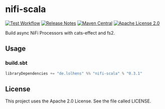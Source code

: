 # nifi-scala

[![Test Workflow](https://github.com/lhns/nifi-scala/workflows/test/badge.svg)](https://github.com/lhns/nifi-scala/actions?query=workflow%3Atest)
[![Release Notes](https://img.shields.io/github/release/lhns/nifi-scala.svg?maxAge=3600)](https://github.com/lhns/nifi-scala/releases/latest)
[![Maven Central](https://img.shields.io/maven-central/v/de.lolhens/nifi-scala_2.13)](https://search.maven.org/artifact/de.lolhens/nifi-scala_2.13)
[![Apache License 2.0](https://img.shields.io/github/license/lhns/nifi-scala.svg?maxAge=3600)](https://www.apache.org/licenses/LICENSE-2.0)

Build async NiFi Processors with cats-effect and fs2.

## Usage

### build.sbt

```sbt
libraryDependencies += "de.lolhens" %% "nifi-scala" % "0.3.1"
```

## License

This project uses the Apache 2.0 License. See the file called LICENSE.
